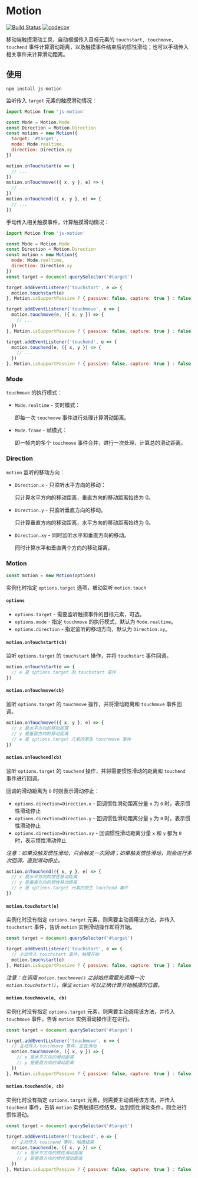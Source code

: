 # Motion
[![Build Status](https://travis-ci.com/mirages/motion.svg?branch=master)](https://travis-ci.com/mirages/motion) [![codecov](https://codecov.io/gh/mirages/motion/branch/master/graph/badge.svg?token=ZM4K1Q670O)](https://codecov.io/gh/mirages/motion/branch/master)

移动端触摸滑动工具，自动根据传入目标元素的 `touchstart, touchmove, touchend` 事件计算滑动距离，以及触摸事件结束后的惯性滑动；也可以手动传入相关事件来计算滑动距离。

## 使用

```shell
npm install js-motion
```
监听传入 `target` 元素的触摸滑动情况：

```js
import Motion from 'js-motion'

const Mode = Motion.Mode
const Direction = Motion.Direction
const motion = new Motion({
  target: '#target',
  mode: Mode.realtime,
  direction: Direction.xy
})

motion.onTouchstart(e => {
  // ...
})
motion.onTouchmove(({ x, y }, e) => {
  // ...
})
motion.onTouchend(({ x, y }, e) => {
  // ...
})
```

手动传入相关触摸事件，计算触摸滑动情况：

```js
import Motion from 'js-motion'

const Mode = Motion.Mode
const Direction = Motion.Direction
const motion = new Motion({
  mode: Mode.realtime,
  direction: Direction.xy
})
const target = document.querySelector('#target')

target.addEventListener('touchstart', e => {
  motion.touchstart(e)
}, Motion.isSupportPassive ? { passive: false, capture: true } : false)

target.addEventListener('touchmove', e => {
  motion.touchmove(e, ({ x, y }) => {
    // ...
  })
}, Motion.isSupportPassive ? { passive: false, capture: true } : false)

target.addEventListener('touchend', e => {
  motion.touchend(e, ({ x, y }) => {
    // ...
  })
}, Motion.isSupportPassive ? { passive: false, capture: true } : false)
```



### Mode

`touchmove` 的执行模式：

- `Mode.realtime` - 实时模式：

  即每一次  `touchmove` 事件进行处理计算滑动距离。

- `Mode.frame` - 帧模式：

  即一帧内的多个 `touchmove` 事件合并，进行一次处理，计算总的滑动距离。

### Direction
`motion` 监听的移动方向：

- `Direction.x` - 只监听水平方向的移动：

  只计算水平方向的移动距离，垂直方向的移动距离始终为 0。

- `Direction.y` - 只监听垂直方向的移动。

  只计算垂直方向的移动距离，水平方向的移动距离始终为 0。

- `Direction.xy` - 同时监听水平和垂直方向的移动。

  同时计算水平和垂直两个方向的移动距离。

### Motion

```js
const motion = new Motion(options)
```

实例化时指定 `options.target` 选项，被动监听 `motion.touch`

#### `options`

- `options.target` - 需要监听触摸事件的目标元素，可选。
- `options.mode` - 指定 `touchmove` 的执行模式，默认为 `Mode.realtime`。
- `options.direction` - 指定监听的移动方向，默认为 `Direction.xy`。

#### `motion.onTouchstart(cb)`

监听 `options.target` 的 `touchstart` 操作，并将 `touchstart` 事件回调。

```js
motion.onTouchstart(e => {
  // e 是 options.target 的 touchstart 事件
})
```

#### `motion.onTouchmove(cb)`

监听 `options.target` 的 `touchmove` 操作，并将滑动距离和 `touchmove` 事件回调。

```js
motion.onTouchmove(({ x, y }, e) => {
  // x 是水平方向的移动距离
  // y 是垂直方向的移动距离
  // e 是 options.target 元素的原生 touchmove 事件
})
```

#### `motion.onTouchend(cb)`

监听 `options.target` 的 `touchend` 操作，并将需要惯性滑动的距离和 `touchend` 事件进行回调。

回调的滑动距离为 `0`  时则表示滑动停止：

- `options.direction=Direction.x` - 回调惯性滑动距离分量 `x` 为 `0` 时，表示惯性滑动停止
- `options.direction=Direction.y` - 回调惯性滑动距离分量 `y` 为 `0` 时，表示惯性滑动停止
- `options.direction=Direction.xy` - 回调惯性滑动距离分量 `x` 和 `y` 都为 `0` 时，表示惯性滑动停止

*注意：如果没触发惯性滑动，只会触发一次回调；如果触发惯性滑动，则会进行多次回调，直到滑动停止。*

```js
motion.onTouchend(({ x, y }, e) => {
  // x 是水平方向的惯性移动距离
  // y 是垂直方向的惯性移动距离
  // e 是 options.target 元素的原生 touchend 事件
})
```

#### `motion.touchstart(e)`

实例化时没有指定 `options.target` 元素，则需要主动调用该方法，并传入 `touchstart` 事件，告诉 `motion` 实例滑动操作即将开始。

```js
const target = document.querySelector('#target')

target.addEventListener('touchstart', e => {
  // 主动传入 touchstart 事件，触摸开始
  motion.touchstart(e)
}, Motion.isSupportPassive ? { passive: false, capture: true } : false)
```

*注意：在调用 `motion.touchmove()` 之前始终需要先调用一次 `motion.touchstart()`，保证 `motion` 可以正确计算开始触摸的位置。*

#### `motion.touchmove(e, cb)`

实例化时没有指定 `options.target` 元素，则需要主动调用该方法，并传入 `touchmove` 事件，告诉 `motion` 实例滑动操作正在进行。

```js
const target = document.querySelector('#target')

target.addEventListener('touchmove', e => {
  // 主动传入 touchmove 事件，正在滑动
  motion.touchmove(e, ({ x, y }) => {
    // x 是水平方向的滑动距离
    // y 是垂直方向的滑动距离
  })
}, Motion.isSupportPassive ? { passive: false, capture: true } : false)
```

#### `motion.touchend(e, cb)`

实例化时没有指定 `options.target` 元素，则需要主动调用该方法，并传入 `touchend` 事件，告诉 `motion` 实例触摸已经结束。达到惯性滑动条件，则会进行惯性滑动。

```js
const target = document.querySelector('#target')

target.addEventListener('touchend', e => {
  // 主动传入 touchend 事件，触摸结束
  motion.touchend(e, ({ x, y }) => {
    // x 是水平方向的惯性滑动距离
    // y 是垂直方向的惯性滑动距离
  })
}, Motion.isSupportPassive ? { passive: false, capture: true } : false)
```

